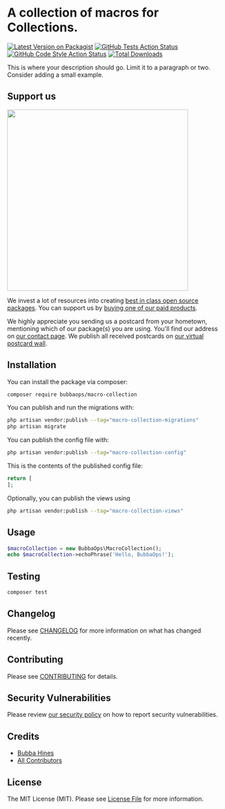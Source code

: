 # A collection of macros for Collections.

[![Latest Version on Packagist](https://img.shields.io/packagist/v/bubbaops/macro-collection.svg?style=flat-square)](https://packagist.org/packages/bubbaops/macro-collection)
[![GitHub Tests Action Status](https://img.shields.io/github/actions/workflow/status/bubbaops/macro-collection/run-tests.yml?branch=main&label=tests&style=flat-square)](https://github.com/bubbaops/macro-collection/actions?query=workflow%3Arun-tests+branch%3Amain)
[![GitHub Code Style Action Status](https://img.shields.io/github/actions/workflow/status/bubbaops/macro-collection/fix-php-code-style-issues.yml?branch=main&label=code%20style&style=flat-square)](https://github.com/bubbaops/macro-collection/actions?query=workflow%3A"Fix+PHP+code+style+issues"+branch%3Amain)
[![Total Downloads](https://img.shields.io/packagist/dt/bubbaops/macro-collection.svg?style=flat-square)](https://packagist.org/packages/bubbaops/macro-collection)

This is where your description should go. Limit it to a paragraph or two. Consider adding a small example.

## Support us

[<img src="https://github-ads.s3.eu-central-1.amazonaws.com/macro-collection.jpg?t=1" width="419px" />](https://spatie.be/github-ad-click/macro-collection)

We invest a lot of resources into creating [best in class open source packages](https://spatie.be/open-source). You can support us by [buying one of our paid products](https://spatie.be/open-source/support-us).

We highly appreciate you sending us a postcard from your hometown, mentioning which of our package(s) you are using. You'll find our address on [our contact page](https://spatie.be/about-us). We publish all received postcards on [our virtual postcard wall](https://spatie.be/open-source/postcards).

## Installation

You can install the package via composer:

```bash
composer require bubbaops/macro-collection
```

You can publish and run the migrations with:

```bash
php artisan vendor:publish --tag="macro-collection-migrations"
php artisan migrate
```

You can publish the config file with:

```bash
php artisan vendor:publish --tag="macro-collection-config"
```

This is the contents of the published config file:

```php
return [
];
```

Optionally, you can publish the views using

```bash
php artisan vendor:publish --tag="macro-collection-views"
```

## Usage

```php
$macroCollection = new BubbaOps\MacroCollection();
echo $macroCollection->echoPhrase('Hello, BubbaOps!');
```

## Testing

```bash
composer test
```

## Changelog

Please see [CHANGELOG](CHANGELOG.md) for more information on what has changed recently.

## Contributing

Please see [CONTRIBUTING](CONTRIBUTING.md) for details.

## Security Vulnerabilities

Please review [our security policy](../../security/policy) on how to report security vulnerabilities.

## Credits

- [Bubba Hines](https://github.com/BubbaOps)
- [All Contributors](../../contributors)

## License

The MIT License (MIT). Please see [License File](LICENSE.md) for more information.
